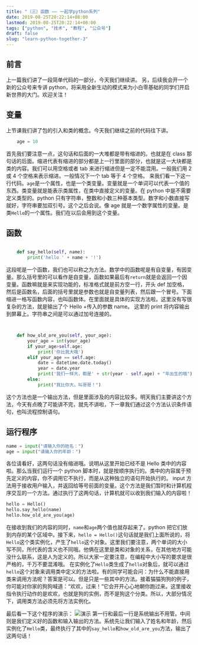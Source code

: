 ```yaml
---
title: "（三）函数 —— 一起学python系列"
date: 2019-08-25T20:22:14+08:00
lastmod: 2019-08-25T20:22:14+08:00
tags: ["python", "技术", "教程", "公众号"]
draft: false
slug: "learn-python-together-3"
---
```


## 前言

上一篇我们讲了一段简单代码的一部分，今天我们继续讲。
另，后续我会开一个新的公众号来专讲 python，将采用全新生动的模式来为小白零基础的同学们开启新世界的大门。欢迎关注！

## 变量

上节课我们讲了包的引入和类的概念。今天我们继续之前的代码往下讲。

```python
    age = 10
```

首先我们要注意一点，这句话和后面的一大堆都是带有缩进的。也就是在 class 那句话的后面。缩进代表有缩进的部分都是上一行里面的部分，也就是这一大块都是类的内容。我们可以用空格或者 tab 来进行缩进但是一定不能混用。一般我们用 2 或 4 个空格来表示缩进。一般情况下一个 tab 等于 4 个空格。
来我们看一下这一行代码。`age`是一个属性，也是一个类变量。变量就是一个单词可以代表一个值的东西。类变量就是能表示类属性，在类中直接定义的变量。在 python 中是不需要定义类型的。python 只有字符串，整数和小数三种基本类型。数字和小数直接写就好，字符串要加双引号。这个之后会说。像 age 就是一个数字属性的变量。是类`Hello`的一个属性。我们在以后会用到这个变量。

## 函数

```python

    def say_hello(self, name):
        print('hello ' + name + '!')
```

这段呢是一个函数，我们也可以称之为方法。数学中的函数呢是有自变量，有因变量。那么括号里的可以看作是自变量，函数如果最后有`return`就是会返回一个因变量。函数嘛就是来实现功能的，标准格式就是前方空一行，开头 def 加空格，然后是函数名，后面的括号里就是参数也就是自变量列表，然后跟一个冒号。下面缩进一格写函数内容，也叫函数体。在里面就是具体的实现方法啦。这里没有写很复杂的方法，就是输出了个 Hello +传入的参数 name。
这里的 print 将内容输出到屏幕上。字符串之间是可以通过加号连接的。

```python


    def how_old_are_you(self, your_age):
        your_age = int(your_age)
        if your_age>self.age:
            print('你比我大哦')
        elif your_age == self.age:
            date = datetime.date.today()
            year = date.year
            print('我们一样大，都是' + str(year - self.age) + "年出生的哦")
        else:
            print("我比你大，叫哥哥！")
```

这个方法也是一个输出方法，但是里面涉及的内容比较多。明天我们主要讲这个方法，今天有点晚了可能讲不完，就先不讲啦，下一章我们通过这个方法认识条件语句，也叫流程控制语句。

## 运行程序

```python
name = input("请输入你的姓名：")
age = input("请输入你的年龄：")
```

各位请看好，这两句话没有缩进哦。说明从这里开始已经不是 Hello 类中的内容啦。那么当我们运行一个 python 脚本时，就是按顺序执行的。类中的内容属于预先定义的内容，你不调用它不执行，而是从这种独立的语句开始执行的。
input 方法用于接收用户输入，并返回给等号前面的变量。这个方法是我们暂时和计算机程序交互的一个方法。通过执行了这两句话，计算机就可以收到我们输入的内容啦！

```python
hello = Hello()
hello.say_hello(name)
hello.how_old_are_you(age)
```

在接收到我们的内容的同时，`name`和`age`两个值也就存起来了。python 把它们放到内存的某个区域中。接下来，`hello = Hello()`这句话就是我们上面所说的，将`Hello`这个类实例化，产生了`hello`这个对象。这里我们要注意，两个单词的大小写不同，所代表的含义也不同哦。他俩在这里是类和对象的关系，在其他地方可能没什么联系，这是人为定义的。所以大家一定要注意，在编程中大小写的要求是很严格的，千万不要混淆哦。
在实例化了`Hello`类生成了`hello`对象后，就可以通过`hello`这个对象来调用类中定义的方法啦。有的同学可能会问：为什么不能直接用类来调用方法呢？答案是可以。但是只是一些其中的方法。接着猫猫狗狗的例子，你可能对你家的狗狗喊道：“欢欢，过来！”它会开开心心地朝你跑过来。这里接收指令执行动作的是欢欢，也就是狗的实例，而不是狗这个分类。所以，大部分情况下，调用类方法必须先将方法实例化。

最后看一下这个程序的演示：
![演示](https://rxrw.iuv520.com/zh/tech/learn-python-together-3/b86327d3ab3ef99212d0dc025debc693.jpg)
第一行和最后一行是系统输出不用管。中间则是我们定义好的函数和输入输出的方法。系统先让我们输入了姓名和年龄，然后实例化了`Hello`类，最终执行了其中的`say_hello`和`how_old_are_you`方法，输出了这两句话！
